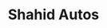 ---
title: "Shahid Autos"
url: /karachi/shahid-autos-w393-v46-federal-b-area-block-4-gulberg-town/
shop: car repair
---